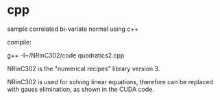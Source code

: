 # cpp
sample correlated bi-variate normal using c++

compile:

g++ -I~/NRinC302/code quodratics2.cpp

NRinC302 is the "numerical recipes" library version 3.

NRinC302 is used for solving linear equations, therefore can be replaced with gauss elimination, as shown in the CUDA code.
